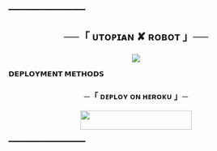 ━━━━━━━━━━━━━━━━━━

<h2 align="center">

 ──「 ᴜᴛᴏᴘɪᴀɴ ✘ ʀᴏʙᴏᴛ 」──

</h2>

<p align="center">

  <img src="https://te.legra.ph/file/9d384dd72223267c98505.jpg">

</p>

<p align="center">

<b>𝗗𝗘𝗣𝗟𝗢𝗬𝗠𝗘𝗡𝗧 𝗠𝗘𝗧𝗛𝗢𝗗𝗦</b>

</p>

<h3 align="center">

 ─「 ᴅᴇᴩʟᴏʏ ᴏɴ ʜᴇʀᴏᴋᴜ 」─

</h3>

<p align="center"><a href="https://dashboard.heroku.com/new?template=https://github.com/MrProgrammer72/UtopianRobot"> <img src="https://img.shields.io/badge/Deploy%20On%20Heroku-black?style=for-the-badge&logo=heroku" width="220" height="38.45"/></a></p>

━━━━━━━━━━━━━━━━━━

